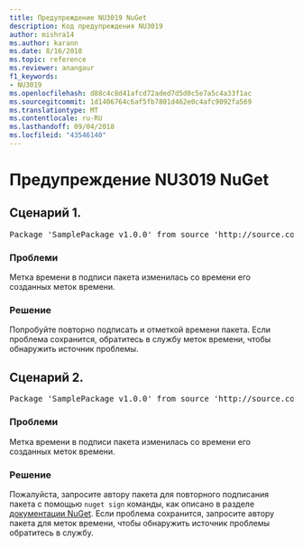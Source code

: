 ```yaml
---
title: Предупреждение NU3019 NuGet
description: Код предупреждения NU3019
author: mishra14
ms.author: karann
ms.date: 8/16/2018
ms.topic: reference
ms.reviewer: anangaur
f1_keywords:
- NU3019
ms.openlocfilehash: d88c4c8d41afcd72aded7d5d0c5e7a5c4a33f1ac
ms.sourcegitcommit: 1d1406764c6af5fb7801d462e0c4afc9092fa569
ms.translationtype: MT
ms.contentlocale: ru-RU
ms.lasthandoff: 09/04/2018
ms.locfileid: "43546140"
---
```

# <a name="nuget-warning-nu3019"></a>Предупреждение NU3019 NuGet

## <a name="scenario-1"></a>Сценарий 1.

<pre>Package 'SamplePackage v1.0.0' from source 'http://source.com/index.json': The timestamp integrity check failed.</pre>

### <a name="issue"></a>Проблеми

Метка времени в подписи пакета изменилась со времени его созданных меток времени.


### <a name="solution"></a>Решение

Попробуйте повторно подписать и отметкой времени пакета. Если проблема сохранится, обратитесь в службу меток времени, чтобы обнаружить источник проблемы.



## <a name="scenario-2"></a>Сценарий 2.

<pre>Package 'SamplePackage v1.0.0' from source 'http://source.com/index.json': The primary signature's timestamp integrity check failed.</pre>

### <a name="issue"></a>Проблеми

Метка времени в подписи пакета изменилась со времени его созданных меток времени.


### <a name="solution"></a>Решение

Пожалуйста, запросите автору пакета для повторного подписания пакета с помощью `nuget sign` команды, как описано в разделе [документации NuGet](https://docs.microsoft.com/en-us/nuget/create-packages/sign-a-package). Если проблема сохранится, запросите автору пакета для меток времени, чтобы обнаружить источник проблемы обратитесь в службу.


